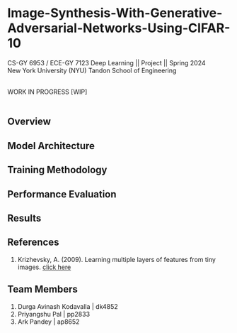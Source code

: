 # Image-Synthesis-With-Generative-Adversarial-Networks-Using-CIFAR-10

CS-GY 6953 / ECE-GY 7123 Deep Learning || Project || Spring 2024 <br />
New York University (NYU) Tandon School of Engineering <br /> <br />

WORK IN PROGRESS [WIP] <br /> <br />

## Overview



## Model Architecture



## Training Methodology



## Performance Evaluation



## Results



## References

1. Krizhevsky, A. (2009). Learning multiple layers of features from tiny images. [click here](https://www.cs.toronto.edu/~kriz/cifar.html)

## Team Members
1. Durga Avinash Kodavalla | dk4852 <br />
2. Priyangshu Pal | pp2833 <br />
3. Ark Pandey | ap8652 <br />
